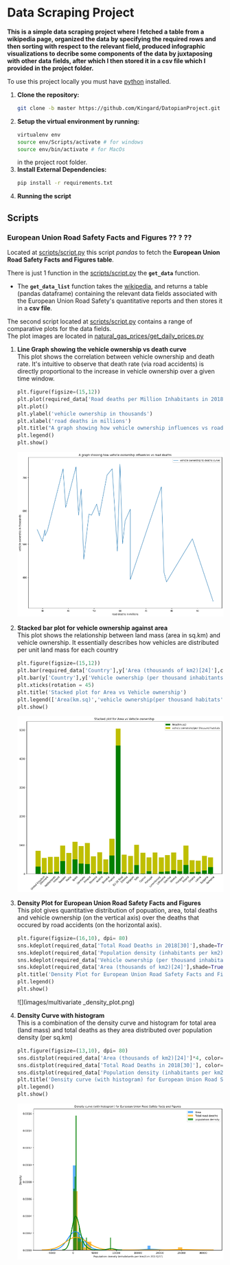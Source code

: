

# Data Scraping Project

**This is a simple data scraping project where I fetched a table from a wikipedia page, organized the data by specifying 
the required rows and then sorting with respect to the relevant field, produced infographic visualizations to decribe some components
of the data by juxtaposing with other data fields, after which I then stored it in a csv file which I provided in the project folder.**  



To use this project locally you must have [python](https://www.python.org/downloads/) installed.

1. **Clone the repository:**
    ```sh
    git clone -b master https://github.com/Kingard/DatopianProject.git
    ```
2. **Setup the virtual environment by running:**
    ```sh
    virtualenv env
    source env/Scripts/activate # for windows
    source env/bin/activate # for MacOs
    ```
    in the project root folder.
3. **Install External Dependencies:**
    ```sh
    pip install -r requirements.txt

4. **Running the script**

## Scripts

### European Union Road Safety Facts and Figures ?? ? ??
Located at [scripts/script.py](scripts/script.py) this script *pandas* to fetch the **European Union Road Safety Facts and Figures table**. 

There is just 1 function in the [scripts/script.py](scripts/script.py) the **`get_data`** function.<br>
- The **`get_data_list`** function takes the [wikipedia](https://en.wikipedia.org/wiki/Road_safety_in_Europe), and returns a table (pandas dataframe) containing the relevant data fields associated with the European Union Road Safety's quantitative reports and then stores it in a **csv file**.


The second script located at [scripts/script.py](scripts/script.py) contains a range of comparative plots for the data fields. <br> The plot images are located in [natural_gas_prices/get_daily_prices.py](natural_gas_prices/get_ng_prices.py) 

1.  **Line Graph showing the vehicle ownership vs death curve** <br> This plot shows the correlation between vehicle ownership and death rate. It's intuitive to observe that death rate (via road accidents) is directly proportional to the increase in vehicle ownership over a given time window.  
	```py
	plt.figure(figsize=(15,12))
	plt.plot(required_data['Road deaths per Million Inhabitants in 2018[30]'],required_data['Vehicle ownership (per thousand inhabitants) in 2016[28]'],label='vehicle ownership to deaths curve')
	plt.plot()
	plt.ylabel('vehicle ownership in thousands')
	plt.xlabel('road deaths in millions')
	plt.title("A graph showing how vehicle ownership influences vs road deaths")
	plt.legend()
	plt.show()
	```
	![](images/Vehicle_ownership_vs_death_toll.png) 

2.  **Stacked bar plot for vehicle ownership against area** <br> This plot shows the relationship between land mass (area in sq.km) and vehicle ownership. It essentially describes how vehicles are distributed per unit land mass for each country
	```py
	plt.figure(figsize=(15,12))
	plt.bar(required_data['Country'],y['Area (thousands of km2)[24]'],color='g')
	plt.bar(y['Country'],y['Vehicle ownership (per thousand inhabitants) in 2016[28]'],bottom= required_data['Area (thousands of km2)[24]'] ,color='y')
	plt.xticks(rotation = 45)
	plt.title('Stacked plot for Area vs Vehicle ownership')
	plt.legend(['Area(km.sq)','vehicle ownership(per thousand habitats',])
	plt.show()
	```
	![](images/Area_vs_vehicle_owner_stacked_plot.png)

3.  **Density Plot for European Union Road Safety Facts and Figures** <br> This plot gives quantitative distribution of popuation, area, total deaths and vehicle ownership (on the vertical axis) over the deaths that occured by road accidents (on the horizontal axis).
	```py
	plt.figure(figsize=(16,10), dpi= 80)
	sns.kdeplot(required_data['Total Road Deaths in 2018[30]'],shade=True, color="deeppink", label="total deaths", alpha=.7)
	sns.kdeplot(required_data['Population density (inhabitants per km2) in 2017[27]'],shade=True, color="dodgerblue", label="population density", alpha=.7)
	sns.kdeplot(required_data['Vehicle ownership (per thousand inhabitants) in 2016[28]'],shade=True, color="orange", label="Vehicle ownership", alpha=.7)
	sns.kdeplot(required_data['Area (thousands of km2)[24]'],shade=True, color="g", label="Area", alpha=.7)
	plt.title('Density Plot for European Union Road Safety Facts and Figures', fontsize=10)
	plt.legend()
	plt.show()
	```
	![](images/multivariate _density_plot.png)

4.  **Density Curve with histogram** <br> This is a combination of the density curve and histogram for total area (land mass) and total deaths as they area distributed over population density (per sq.km)
	```py
	plt.figure(figsize=(13,10), dpi= 80)
	sns.distplot(required_data['Area (thousands of km2)[24]']*4, color="dodgerblue", label="Area", hist_kws={'alpha':.7}, kde_kws={'linewidth':3})
	sns.distplot(required_data['Total Road Deaths in 2018[30]'], color="orange", label="Total road deaths", hist_kws={'alpha':.7}, kde_kws={'linewidth':3})
	sns.distplot(required_data['Population density (inhabitants per km2) in 2017[27]']*6, color="g", label="population density", hist_kws={'alpha':.7}, kde_kws={'linewidth':3})
	plt.title('Density curve (with histogram) for European Union Road Safety Facts and Figures', fontsize=10)
	plt.legend()
	plt.show()
	```
	![](images/multivariate_density_plot_with_histogram.png)